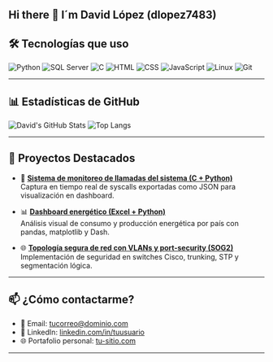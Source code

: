## Hi there 👋 I´m David López (dlopez7483)



## 🛠️ Tecnologías que uso

![Python](https://img.shields.io/badge/Python-3776AB?style=for-the-badge&logo=python&logoColor=white)
![SQL Server](https://img.shields.io/badge/SQL%20Server-CC2927?style=for-the-badge&logo=microsoft-sql-server&logoColor=white)
![C](https://img.shields.io/badge/C-00599C?style=for-the-badge&logo=c&logoColor=white)
![HTML](https://img.shields.io/badge/HTML5-E34F26?style=for-the-badge&logo=html5&logoColor=white)
![CSS](https://img.shields.io/badge/CSS3-1572B6?style=for-the-badge&logo=css3&logoColor=white)
![JavaScript](https://img.shields.io/badge/JavaScript-F7DF1E?style=for-the-badge&logo=javascript&logoColor=black)
![Linux](https://img.shields.io/badge/Linux-FCC624?style=for-the-badge&logo=linux&logoColor=black)
![Git](https://img.shields.io/badge/Git-F05032?style=for-the-badge&logo=git&logoColor=white)

---

## 📊 Estadísticas de GitHub

![David's GitHub Stats](https://github-readme-stats.vercel.app/api?username=dlopez7483&show_icons=true&theme=tokyonight&hide_title=true)
![Top Langs](https://github-readme-stats.vercel.app/api/top-langs/?username=dlopez7483&layout=compact&theme=tokyonight)

---

## 🌟 Proyectos Destacados

- 🔧 **[Sistema de monitoreo de llamadas del sistema (C + Python)](https://github.com/dlopez7483/sistema-monitoreo-syscalls)**  
  Captura en tiempo real de syscalls exportadas como JSON para visualización en dashboard.

- 📊 **[Dashboard energético (Excel + Python)](https://github.com/dlopez7483/dashboard-energia)**  
  Análisis visual de consumo y producción energética por país con pandas, matplotlib y Dash.

- 🌐 **[Topología segura de red con VLANs y port-security (SOG2)](https://github.com/dlopez7483/proyecto-redes)**  
  Implementación de seguridad en switches Cisco, trunking, STP y segmentación lógica.

---

## 📫 ¿Cómo contactarme?

- 📧 Email: [tucorreo@dominio.com](mailto:tucorreo@dominio.com)  
- 💼 LinkedIn: [linkedin.com/in/tuusuario](https://www.linkedin.com/in/tuusuario/)  
- 🌐 Portafolio personal: [tu-sitio.com](https://tu-sitio.com)

---

